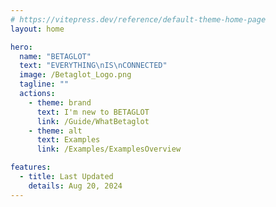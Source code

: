 ```yaml
---
# https://vitepress.dev/reference/default-theme-home-page
layout: home

hero:
  name: "BETAGLOT"
  text: "EVERYTHING\nIS\nCONNECTED"
  image: /Betaglot_Logo.png
  tagline: ""
  actions:
    - theme: brand
      text: I'm new to BETAGLOT
      link: /Guide/WhatBetaglot
    - theme: alt
      text: Examples
      link: /Examples/ExamplesOverview

features:
  - title: Last Updated
    details: Aug 20, 2024
---
```


